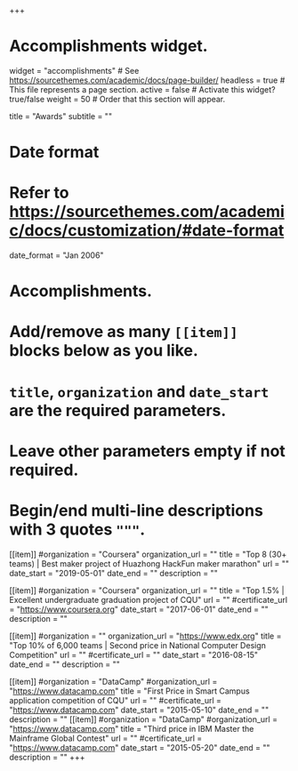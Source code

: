 +++
# Accomplishments widget.
widget = "accomplishments"  # See https://sourcethemes.com/academic/docs/page-builder/
headless = true  # This file represents a page section.
active = false  # Activate this widget? true/false
weight = 50  # Order that this section will appear.

title = "Awards"
subtitle = ""

# Date format
#   Refer to https://sourcethemes.com/academic/docs/customization/#date-format
date_format = "Jan 2006"

# Accomplishments.
#   Add/remove as many `[[item]]` blocks below as you like.
#   `title`, `organization` and `date_start` are the required parameters.
#   Leave other parameters empty if not required.
#   Begin/end multi-line descriptions with 3 quotes `"""`.


[[item]]
  #organization = "Coursera"
  organization_url = ""
  title = "Top 8 (30+ teams) | Best maker project of Huazhong HackFun maker marathon"
  url = ""
  date_start = "2019-05-01"
  date_end = ""
  description = ""

[[item]]
  #organization = "Coursera"
  organization_url = ""
  title = "Top 1.5% | Excellent undergraduate graduation project of CQU"
  url = ""
  #certificate_url = "https://www.coursera.org"
  date_start = "2017-06-01"
  date_end = ""
  description = ""

[[item]]
  #organization = ""
  organization_url = "https://www.edx.org"
  title = "Top 10% of 6,000 teams | Second price in National Computer Design Competition"
  url = ""
  #certificate_url = ""
  date_start = "2016-08-15"
  date_end = ""
  description = ""
  
[[item]]
  #organization = "DataCamp"
  #organization_url = "https://www.datacamp.com"
  title = "First Price in Smart Campus application competition of CQU"
  url = ""
  #certificate_url = "https://www.datacamp.com"
  date_start = "2015-05-10"
  date_end = ""
  description = ""
[[item]]
  #organization = "DataCamp"
  #organization_url = "https://www.datacamp.com"
  title = "Third price in IBM Master the Mainframe Global Contest"
  url = ""
  #certificate_url = "https://www.datacamp.com"
  date_start = "2015-05-20"
  date_end = ""
  description = ""
+++
